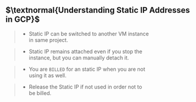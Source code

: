## $\textnormal{Understanding Static IP Addresses in GCP}$

> - Static IP can be switched to another VM instance <br />
    in same project.

> - Static IP remains attached even if you stop the <br />
    instance, but you can manually detach it.

> - You are `BILLED` for an static IP when you are not <br />
    using it as well.

> - Release the Static IP if not used in order not to <br />
    be billed.
